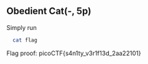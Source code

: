 ## Obedient Cat(-, 5p)
Simply run 
```bash 
  cat flag
```

Flag proof: picoCTF{s4n1ty_v3r1f13d_2aa22101}
